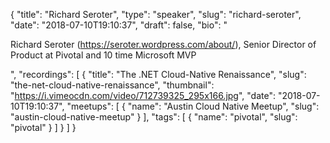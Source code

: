 {
  "title": "Richard Seroter",
  "type": "speaker",
  "slug": "richard-seroter",
  "date": "2018-07-10T19:10:37",
  "draft": false,
  "bio": "<p>Richard Seroter (https://seroter.wordpress.com/about/), Senior Director of Product at Pivotal and 10 time Microsoft MVP</p>",
  "recordings": [
    {
      "title": "The .NET Cloud-Native Renaissance",
      "slug": "the-net-cloud-native-renaissance",
      "thumbnail": "https://i.vimeocdn.com/video/712739325_295x166.jpg",
      "date": "2018-07-10T19:10:37",
      "meetups": [
        {
          "name": "Austin Cloud Native Meetup",
          "slug": "austin-cloud-native-meetup"
        }
      ],
      "tags": [
        {
          "name": "pivotal",
          "slug": "pivotal"
        }
      ]
    }
  ]
}